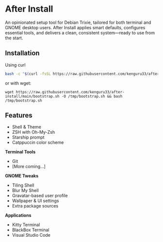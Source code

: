 # After Install

An opinionated setup tool for Debian Trixie, tailored for both terminal and GNOME desktop users. After Install applies smart defaults, configures essential tools, and delivers a clean, consistent system—ready to use from the start.

## Installation

Using curl
```bash
bash -c "$(curl -fsSL https://raw.githubusercontent.com/kenguru33/after-install/main/bootstrap.sh)"
```

or with wget:
```
wget https://raw.githubusercontent.com/kenguru33/after-install/main/bootstrap.sh -O /tmp/bootstrap.sh && bash /tmp/bootstrap.sh
```

## Features

- Shell & Theme
- ZSH with Oh-My-Zsh
- Starship prompt
- Catppuccin color scheme

**Terminal Tools**
- Git
- [More coming…]

**GNOME Tweaks**
- Tiling Shell
- Blur My Shell
- Gravatar-based user profile
- Wallpaper & UI settings
- Extra package sources

**Applications**
- Kitty Terminal
- BlackBox Terminal
- Visual Studio Code




